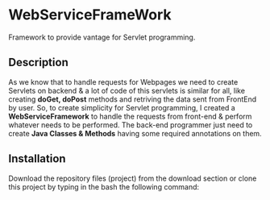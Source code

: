 # WebServiceFrameWork
Framework to provide vantage for Servlet programming.

## Description
As we know that to handle requests for Webpages we need to create Servlets on backend & a lot of code of this servlets is similar for all, like creating **doGet, doPost** methods and retriving the data sent from FrontEnd by user. So, to create simplicity for Servlet programming, I created a **WebServiceFramework** to handle the requests from front-end & perform whatever needs to be performed. The back-end programmer just need to create **Java Classes & Methods** having some required annotations on them.

## Installation
Download the repository files (project) from the download section or clone this project by typing in the bash the following command:
